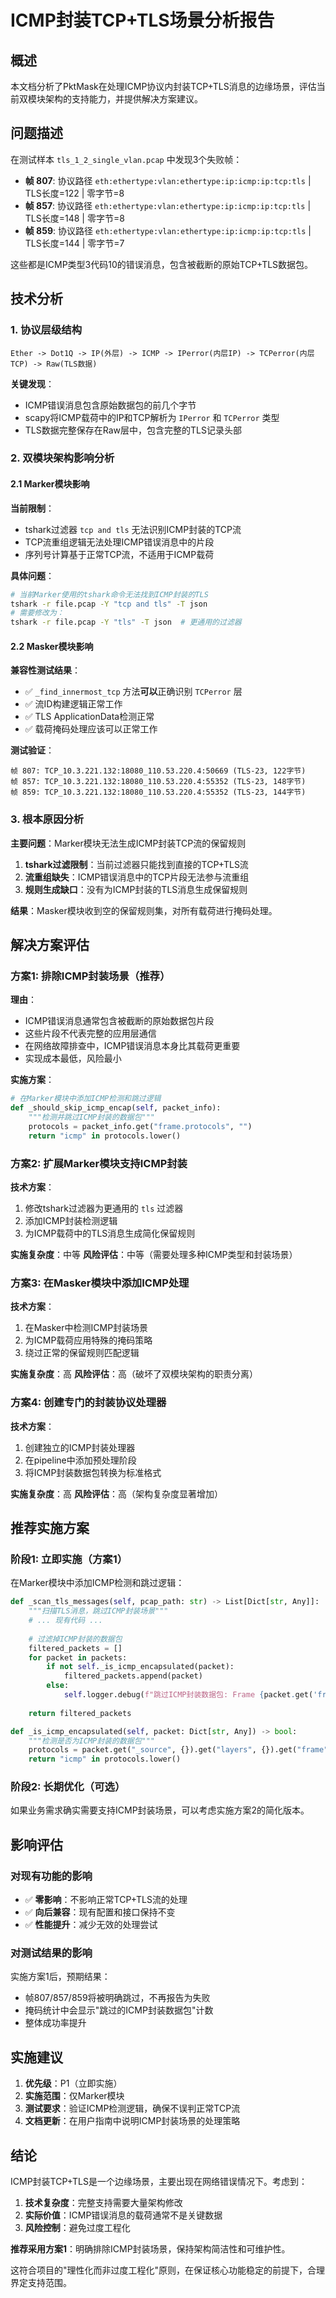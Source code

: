 # ICMP封装TCP+TLS场景分析报告

## 概述

本文档分析了PktMask在处理ICMP协议内封装TCP+TLS消息的边缘场景，评估当前双模块架构的支持能力，并提供解决方案建议。

## 问题描述

在测试样本 `tls_1_2_single_vlan.pcap` 中发现3个失败帧：

- **帧 807**: 协议路径 `eth:ethertype:vlan:ethertype:ip:icmp:ip:tcp:tls` | TLS长度=122 | 零字节=8
- **帧 857**: 协议路径 `eth:ethertype:vlan:ethertype:ip:icmp:ip:tcp:tls` | TLS长度=148 | 零字节=8  
- **帧 859**: 协议路径 `eth:ethertype:vlan:ethertype:ip:icmp:ip:tcp:tls` | TLS长度=144 | 零字节=7

这些都是ICMP类型3代码10的错误消息，包含被截断的原始TCP+TLS数据包。

## 技术分析

### 1. 协议层级结构

```
Ether -> Dot1Q -> IP(外层) -> ICMP -> IPerror(内层IP) -> TCPerror(内层TCP) -> Raw(TLS数据)
```

**关键发现**：
- ICMP错误消息包含原始数据包的前几个字节
- scapy将ICMP载荷中的IP和TCP解析为 `IPerror` 和 `TCPerror` 类型
- TLS数据完整保存在Raw层中，包含完整的TLS记录头部

### 2. 双模块架构影响分析

#### 2.1 Marker模块影响

**当前限制**：
- tshark过滤器 `tcp and tls` 无法识别ICMP封装的TCP流
- TCP流重组逻辑无法处理ICMP错误消息中的片段
- 序列号计算基于正常TCP流，不适用于ICMP载荷

**具体问题**：
```bash
# 当前Marker使用的tshark命令无法找到ICMP封装的TLS
tshark -r file.pcap -Y "tcp and tls" -T json
# 需要修改为：
tshark -r file.pcap -Y "tls" -T json  # 更通用的过滤器
```

#### 2.2 Masker模块影响

**兼容性测试结果**：
- ✅ `_find_innermost_tcp` 方法**可以**正确识别 `TCPerror` 层
- ✅ 流ID构建逻辑正常工作
- ✅ TLS ApplicationData检测正常
- ✅ 载荷掩码处理应该可以正常工作

**测试验证**：
```
帧 807: TCP_10.3.221.132:18080_110.53.220.4:50669 (TLS-23, 122字节)
帧 857: TCP_10.3.221.132:18080_110.53.220.4:55352 (TLS-23, 148字节)  
帧 859: TCP_10.3.221.132:18080_110.53.220.4:55352 (TLS-23, 144字节)
```

### 3. 根本原因分析

**主要问题**：Marker模块无法生成ICMP封装TCP流的保留规则

1. **tshark过滤限制**：当前过滤器只能找到直接的TCP+TLS流
2. **流重组缺失**：ICMP错误消息中的TCP片段无法参与流重组
3. **规则生成缺口**：没有为ICMP封装的TLS消息生成保留规则

**结果**：Masker模块收到空的保留规则集，对所有载荷进行掩码处理。

## 解决方案评估

### 方案1: 排除ICMP封装场景（推荐）

**理由**：
- ICMP错误消息通常包含被截断的原始数据包片段
- 这些片段不代表完整的应用层通信
- 在网络故障排查中，ICMP错误消息本身比其载荷更重要
- 实现成本最低，风险最小

**实施方案**：
```python
# 在Marker模块中添加ICMP检测和跳过逻辑
def _should_skip_icmp_encap(self, packet_info):
    """检测并跳过ICMP封装的数据包"""
    protocols = packet_info.get("frame.protocols", "")
    return "icmp" in protocols.lower()
```

### 方案2: 扩展Marker模块支持ICMP封装

**技术方案**：
1. 修改tshark过滤器为更通用的 `tls` 过滤器
2. 添加ICMP封装检测逻辑
3. 为ICMP载荷中的TLS消息生成简化保留规则

**实施复杂度**：中等
**风险评估**：中等（需要处理多种ICMP类型和封装场景）

### 方案3: 在Masker模块中添加ICMP处理

**技术方案**：
1. 在Masker中检测ICMP封装场景
2. 为ICMP载荷应用特殊的掩码策略
3. 绕过正常的保留规则匹配逻辑

**实施复杂度**：高
**风险评估**：高（破坏了双模块架构的职责分离）

### 方案4: 创建专门的封装协议处理器

**技术方案**：
1. 创建独立的ICMP封装处理器
2. 在pipeline中添加预处理阶段
3. 将ICMP封装数据包转换为标准格式

**实施复杂度**：高
**风险评估**：高（架构复杂度显著增加）

## 推荐实施方案

### 阶段1: 立即实施（方案1）

在Marker模块中添加ICMP检测和跳过逻辑：

```python
def _scan_tls_messages(self, pcap_path: str) -> List[Dict[str, Any]]:
    """扫描TLS消息，跳过ICMP封装场景"""
    # ... 现有代码 ...
    
    # 过滤掉ICMP封装的数据包
    filtered_packets = []
    for packet in packets:
        if not self._is_icmp_encapsulated(packet):
            filtered_packets.append(packet)
        else:
            self.logger.debug(f"跳过ICMP封装数据包: Frame {packet.get('frame.number')}")
    
    return filtered_packets

def _is_icmp_encapsulated(self, packet: Dict[str, Any]) -> bool:
    """检测是否为ICMP封装的数据包"""
    protocols = packet.get("_source", {}).get("layers", {}).get("frame", {}).get("frame.protocols", "")
    return "icmp" in protocols.lower()
```

### 阶段2: 长期优化（可选）

如果业务需求确实需要支持ICMP封装场景，可以考虑实施方案2的简化版本。

## 影响评估

### 对现有功能的影响

- ✅ **零影响**：不影响正常TCP+TLS流的处理
- ✅ **向后兼容**：现有配置和接口保持不变
- ✅ **性能提升**：减少无效的处理尝试

### 对测试结果的影响

实施方案1后，预期结果：
- 帧807/857/859将被明确跳过，不再报告为失败
- 掩码统计中会显示"跳过的ICMP封装数据包"计数
- 整体成功率提升

## 实施建议

1. **优先级**：P1（立即实施）
2. **实施范围**：仅Marker模块
3. **测试要求**：验证ICMP检测逻辑，确保不误判正常TCP流
4. **文档更新**：在用户指南中说明ICMP封装场景的处理策略

## 结论

ICMP封装TCP+TLS是一个边缘场景，主要出现在网络错误情况下。考虑到：

1. **技术复杂度**：完整支持需要大量架构修改
2. **实际价值**：ICMP错误消息的载荷通常不是关键数据
3. **风险控制**：避免过度工程化

**推荐采用方案1**：明确排除ICMP封装场景，保持架构简洁性和可维护性。

这符合项目的"理性化而非过度工程化"原则，在保证核心功能稳定的前提下，合理界定支持范围。
